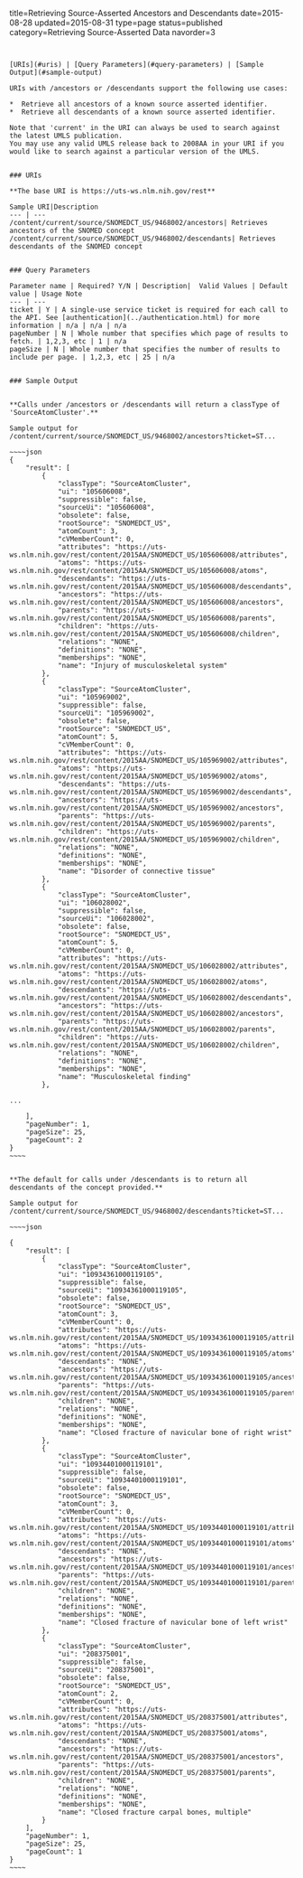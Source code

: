 title=Retrieving Source-Asserted Ancestors and Descendants
date=2015-08-28
updated=2015-08-31
type=page
status=published
category=Retrieving Source-Asserted Data
navorder=3
~~~~~~


[URIs](#uris) | [Query Parameters](#query-parameters) | [Sample Output](#sample-output)

URIs with /ancestors or /descendants support the following use cases:

*  Retrieve all ancestors of a known source asserted identifier.
*  Retrieve all descendants of a known source asserted identifier.

Note that 'current' in the URI can always be used to search against the latest UMLS publication.
You may use any valid UMLS release back to 2008AA in your URI if you would like to search against a particular version of the UMLS.


### URIs

**The base URI is https://uts-ws.nlm.nih.gov/rest**

Sample URI|Description
--- | ---
/content/current/source/SNOMEDCT_US/9468002/ancestors| Retrieves ancestors of the SNOMED concept
/content/current/source/SNOMEDCT_US/9468002/descendants| Retrieves descendants of the SNOMED concept


### Query Parameters

Parameter name | Required? Y/N | Description|  Valid Values | Default value | Usage Note
--- | ---
ticket | Y | A single-use service ticket is required for each call to the API. See [authentication](../authentication.html) for more information | n/a | n/a | n/a
pageNumber | N | Whole number that specifies which page of results to fetch. | 1,2,3, etc | 1 | n/a
pageSize | N | Whole number that specifies the number of results to include per page. | 1,2,3, etc | 25 | n/a


### Sample Output


**Calls under /ancestors or /descendants will return a classType of 'SourceAtomCluster'.**

Sample output for /content/current/source/SNOMEDCT_US/9468002/ancestors?ticket=ST...

~~~~json
{
    "result": [
        {
            "classType": "SourceAtomCluster",
            "ui": "105606008",
            "suppressible": false,
            "sourceUi": "105606008",
            "obsolete": false,
            "rootSource": "SNOMEDCT_US",
            "atomCount": 3,
            "cVMemberCount": 0,
            "attributes": "https://uts-ws.nlm.nih.gov/rest/content/2015AA/SNOMEDCT_US/105606008/attributes",
            "atoms": "https://uts-ws.nlm.nih.gov/rest/content/2015AA/SNOMEDCT_US/105606008/atoms",
            "descendants": "https://uts-ws.nlm.nih.gov/rest/content/2015AA/SNOMEDCT_US/105606008/descendants",
            "ancestors": "https://uts-ws.nlm.nih.gov/rest/content/2015AA/SNOMEDCT_US/105606008/ancestors",
            "parents": "https://uts-ws.nlm.nih.gov/rest/content/2015AA/SNOMEDCT_US/105606008/parents",
            "children": "https://uts-ws.nlm.nih.gov/rest/content/2015AA/SNOMEDCT_US/105606008/children",
            "relations": "NONE",
            "definitions": "NONE",
            "memberships": "NONE",
            "name": "Injury of musculoskeletal system"
        },
        {
            "classType": "SourceAtomCluster",
            "ui": "105969002",
            "suppressible": false,
            "sourceUi": "105969002",
            "obsolete": false,
            "rootSource": "SNOMEDCT_US",
            "atomCount": 5,
            "cVMemberCount": 0,
            "attributes": "https://uts-ws.nlm.nih.gov/rest/content/2015AA/SNOMEDCT_US/105969002/attributes",
            "atoms": "https://uts-ws.nlm.nih.gov/rest/content/2015AA/SNOMEDCT_US/105969002/atoms",
            "descendants": "https://uts-ws.nlm.nih.gov/rest/content/2015AA/SNOMEDCT_US/105969002/descendants",
            "ancestors": "https://uts-ws.nlm.nih.gov/rest/content/2015AA/SNOMEDCT_US/105969002/ancestors",
            "parents": "https://uts-ws.nlm.nih.gov/rest/content/2015AA/SNOMEDCT_US/105969002/parents",
            "children": "https://uts-ws.nlm.nih.gov/rest/content/2015AA/SNOMEDCT_US/105969002/children",
            "relations": "NONE",
            "definitions": "NONE",
            "memberships": "NONE",
            "name": "Disorder of connective tissue"
        },
        {
            "classType": "SourceAtomCluster",
            "ui": "106028002",
            "suppressible": false,
            "sourceUi": "106028002",
            "obsolete": false,
            "rootSource": "SNOMEDCT_US",
            "atomCount": 5,
            "cVMemberCount": 0,
            "attributes": "https://uts-ws.nlm.nih.gov/rest/content/2015AA/SNOMEDCT_US/106028002/attributes",
            "atoms": "https://uts-ws.nlm.nih.gov/rest/content/2015AA/SNOMEDCT_US/106028002/atoms",
            "descendants": "https://uts-ws.nlm.nih.gov/rest/content/2015AA/SNOMEDCT_US/106028002/descendants",
            "ancestors": "https://uts-ws.nlm.nih.gov/rest/content/2015AA/SNOMEDCT_US/106028002/ancestors",
            "parents": "https://uts-ws.nlm.nih.gov/rest/content/2015AA/SNOMEDCT_US/106028002/parents",
            "children": "https://uts-ws.nlm.nih.gov/rest/content/2015AA/SNOMEDCT_US/106028002/children",
            "relations": "NONE",
            "definitions": "NONE",
            "memberships": "NONE",
            "name": "Musculoskeletal finding"
        },
        
...

    ],
    "pageNumber": 1,
    "pageSize": 25,
    "pageCount": 2
}
~~~~


**The default for calls under /descendants is to return all descendants of the concept provided.**

Sample output for /content/current/source/SNOMEDCT_US/9468002/descendants?ticket=ST...

~~~~json

{
    "result": [
        {
            "classType": "SourceAtomCluster",
            "ui": "10934361000119105",
            "suppressible": false,
            "sourceUi": "10934361000119105",
            "obsolete": false,
            "rootSource": "SNOMEDCT_US",
            "atomCount": 3,
            "cVMemberCount": 0,
            "attributes": "https://uts-ws.nlm.nih.gov/rest/content/2015AA/SNOMEDCT_US/10934361000119105/attributes",
            "atoms": "https://uts-ws.nlm.nih.gov/rest/content/2015AA/SNOMEDCT_US/10934361000119105/atoms",
            "descendants": "NONE",
            "ancestors": "https://uts-ws.nlm.nih.gov/rest/content/2015AA/SNOMEDCT_US/10934361000119105/ancestors",
            "parents": "https://uts-ws.nlm.nih.gov/rest/content/2015AA/SNOMEDCT_US/10934361000119105/parents",
            "children": "NONE",
            "relations": "NONE",
            "definitions": "NONE",
            "memberships": "NONE",
            "name": "Closed fracture of navicular bone of right wrist"
        },
        {
            "classType": "SourceAtomCluster",
            "ui": "10934401000119101",
            "suppressible": false,
            "sourceUi": "10934401000119101",
            "obsolete": false,
            "rootSource": "SNOMEDCT_US",
            "atomCount": 3,
            "cVMemberCount": 0,
            "attributes": "https://uts-ws.nlm.nih.gov/rest/content/2015AA/SNOMEDCT_US/10934401000119101/attributes",
            "atoms": "https://uts-ws.nlm.nih.gov/rest/content/2015AA/SNOMEDCT_US/10934401000119101/atoms",
            "descendants": "NONE",
            "ancestors": "https://uts-ws.nlm.nih.gov/rest/content/2015AA/SNOMEDCT_US/10934401000119101/ancestors",
            "parents": "https://uts-ws.nlm.nih.gov/rest/content/2015AA/SNOMEDCT_US/10934401000119101/parents",
            "children": "NONE",
            "relations": "NONE",
            "definitions": "NONE",
            "memberships": "NONE",
            "name": "Closed fracture of navicular bone of left wrist"
        },
        {
            "classType": "SourceAtomCluster",
            "ui": "208375001",
            "suppressible": false,
            "sourceUi": "208375001",
            "obsolete": false,
            "rootSource": "SNOMEDCT_US",
            "atomCount": 2,
            "cVMemberCount": 0,
            "attributes": "https://uts-ws.nlm.nih.gov/rest/content/2015AA/SNOMEDCT_US/208375001/attributes",
            "atoms": "https://uts-ws.nlm.nih.gov/rest/content/2015AA/SNOMEDCT_US/208375001/atoms",
            "descendants": "NONE",
            "ancestors": "https://uts-ws.nlm.nih.gov/rest/content/2015AA/SNOMEDCT_US/208375001/ancestors",
            "parents": "https://uts-ws.nlm.nih.gov/rest/content/2015AA/SNOMEDCT_US/208375001/parents",
            "children": "NONE",
            "relations": "NONE",
            "definitions": "NONE",
            "memberships": "NONE",
            "name": "Closed fracture carpal bones, multiple"
        }
    ],
    "pageNumber": 1,
    "pageSize": 25,
    "pageCount": 1
}
~~~~
